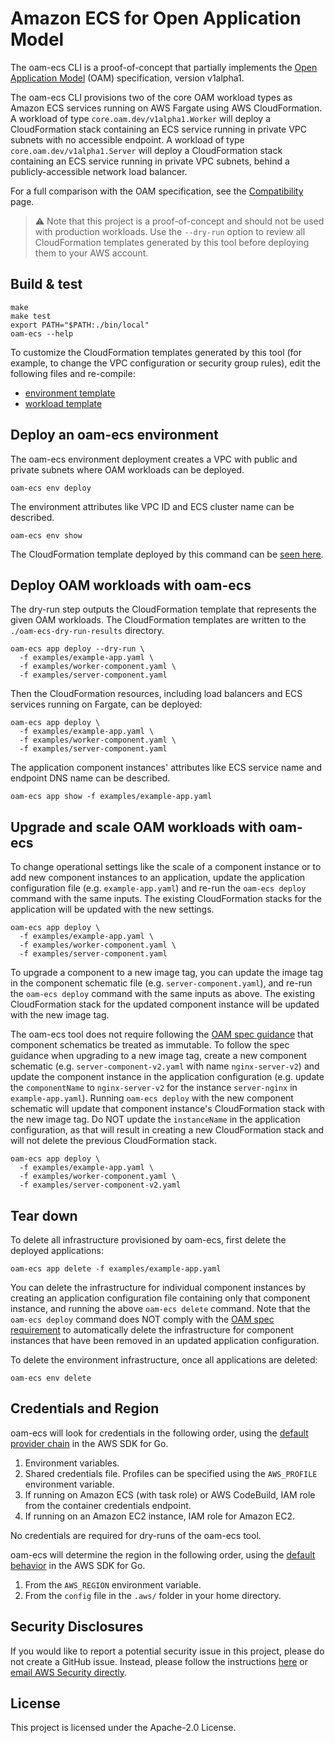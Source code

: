 # Amazon ECS for Open Application Model

The oam-ecs CLI is a proof-of-concept that partially implements the [Open Application Model](https://oam.dev/) (OAM) specification, version v1alpha1.

The oam-ecs CLI provisions two of the core OAM workload types as Amazon ECS services running on AWS Fargate using AWS CloudFormation.  A workload of type `core.oam.dev/v1alpha1.Worker` will deploy a CloudFormation stack containing an ECS service running in private VPC subnets with no accessible endpoint.  A workload of type `core.oam.dev/v1alpha1.Server` will deploy a CloudFormation stack containing an ECS service running in private VPC subnets, behind a publicly-accessible network load balancer.

For a full comparison with the OAM specification, see the [Compatibility](COMPATIBILITY.md) page.

>⚠️ Note that this project is a proof-of-concept and should not be used with production workloads. Use the `--dry-run` option to review all CloudFormation templates generated by this tool before deploying them to your AWS account.

## Build & test

```
make
make test
export PATH="$PATH:./bin/local"
oam-ecs --help
```

To customize the CloudFormation templates generated by this tool (for example, to change the VPC configuration or security group rules), edit the following files and re-compile:
* [environment template](templates/environment/cf.yml)
* [workload template](templates/core.oam.dev/cf.yml)

## Deploy an oam-ecs environment

The oam-ecs environment deployment creates a VPC with public and private subnets where OAM workloads can be deployed.

```
oam-ecs env deploy
```

The environment attributes like VPC ID and ECS cluster name can be described.

```
oam-ecs env show
```

The CloudFormation template deployed by this command can be [seen here](templates/environment/cf.yml).

## Deploy OAM workloads with oam-ecs

The dry-run step outputs the CloudFormation template that represents the given OAM workloads.  The CloudFormation templates are written to the `./oam-ecs-dry-run-results` directory.

```
oam-ecs app deploy --dry-run \
  -f examples/example-app.yaml \
  -f examples/worker-component.yaml \
  -f examples/server-component.yaml
```

Then the CloudFormation resources, including load balancers and ECS services running on Fargate, can be deployed:

```
oam-ecs app deploy \
  -f examples/example-app.yaml \
  -f examples/worker-component.yaml \
  -f examples/server-component.yaml
```

The application component instances' attributes like ECS service name and endpoint DNS name can be described.

```
oam-ecs app show -f examples/example-app.yaml
```

## Upgrade and scale OAM workloads with oam-ecs

To change operational settings like the scale of a component instance or to add new component instances to an application, update the application configuration file (e.g. `example-app.yaml`) and re-run the `oam-ecs deploy` command with the same inputs.  The existing CloudFormation stacks for the application will be updated with the new settings.

```
oam-ecs app deploy \
  -f examples/example-app.yaml \
  -f examples/worker-component.yaml \
  -f examples/server-component.yaml
```

To upgrade a component to a new image tag, you can update the image tag in the component schematic file (e.g. `server-component.yaml`), and re-run the `oam-ecs deploy` command with the same inputs as above.  The existing CloudFormation stack for the updated component instance will be updated with the new image tag.

The oam-ecs tool does not require following the [OAM spec guidance](https://github.com/oam-dev/spec/blob/4af9e65769759c408193445baf99eadd93f3426a/6.application_configuration.md#releases) that component schematics be treated as immutable.  To follow the spec guidance when upgrading to a new image tag, create a new component schematic (e.g. `server-component-v2.yaml` with name `nginx-server-v2`) and update the component instance in the application configuration (e.g. update the `componentName` to `nginx-server-v2` for the instance `server-nginx` in `example-app.yaml`).  Running `oam-ecs deploy` with the new component schematic will update that component instance's CloudFormation stack with the new image tag.  Do NOT update the `instanceName` in the application configuration, as that will result in creating a new CloudFormation stack and will not delete the previous CloudFormation stack.

```
oam-ecs app deploy \
  -f examples/example-app.yaml \
  -f examples/worker-component.yaml \
  -f examples/server-component-v2.yaml
```

## Tear down

To delete all infrastructure provisioned by oam-ecs, first delete the deployed applications:

```
oam-ecs app delete -f examples/example-app.yaml
```

You can delete the infrastructure for individual component instances by creating an application configuration file containing only that component instance, and running the above `oam-ecs delete` command.  Note that the `oam-ecs deploy` command does NOT comply with the [OAM spec requirement](https://github.com/oam-dev/spec/blob/4af9e65769759c408193445baf99eadd93f3426a/6.application_configuration.md#releases) to automatically delete the infrastructure for component instances that have been removed in an updated application configuration.

To delete the environment infrastructure, once all applications are deleted:

```
oam-ecs env delete
```

## Credentials and Region

oam-ecs will look for credentials in the following order, using the [default provider chain](https://docs.aws.amazon.com/sdk-for-go/v1/developer-guide/configuring-sdk.html#specifying-credentials) in the AWS SDK for Go.

1. Environment variables.
1. Shared credentials file. Profiles can be specified using the `AWS_PROFILE` environment variable.
1. If running on Amazon ECS (with task role) or AWS CodeBuild, IAM role from the container credentials endpoint.
1. If running on an Amazon EC2 instance, IAM role for Amazon EC2.

No credentials are required for dry-runs of the oam-ecs tool.

oam-ecs will determine the region in the following order, using the [default behavior](https://docs.aws.amazon.com/sdk-for-go/v1/developer-guide/configuring-sdk.html#specifying-the-region) in the AWS SDK for Go.

1. From the `AWS_REGION` environment variable.
1. From the `config` file in the `.aws/` folder in your home directory.

## Security Disclosures

If you would like to report a potential security issue in this project, please do not create a GitHub issue.  Instead, please follow the instructions [here](https://aws.amazon.com/security/vulnerability-reporting/) or [email AWS Security directly](mailto:aws-security@amazon.com).

## License

This project is licensed under the Apache-2.0 License.
